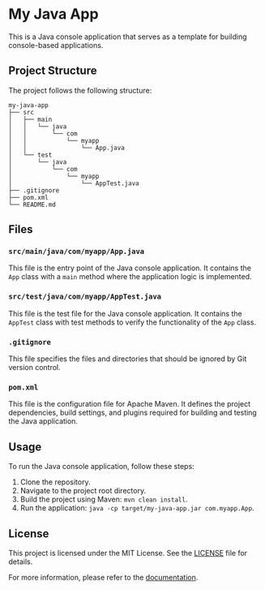 # My Java App

This is a Java console application that serves as a template for building console-based applications.

## Project Structure

The project follows the following structure:

```
my-java-app
├── src
│   ├── main
│   │   └── java
│   │       └── com
│   │           └── myapp
│   │               └── App.java
│   └── test
│       └── java
│           └── com
│               └── myapp
│                   └── AppTest.java
├── .gitignore
├── pom.xml
└── README.md
```

## Files

### `src/main/java/com/myapp/App.java`

This file is the entry point of the Java console application. It contains the `App` class with a `main` method where the application logic is implemented.

### `src/test/java/com/myapp/AppTest.java`

This file is the test file for the Java console application. It contains the `AppTest` class with test methods to verify the functionality of the `App` class.

### `.gitignore`

This file specifies the files and directories that should be ignored by Git version control.

### `pom.xml`

This file is the configuration file for Apache Maven. It defines the project dependencies, build settings, and plugins required for building and testing the Java application.

## Usage

To run the Java console application, follow these steps:

1. Clone the repository.
2. Navigate to the project root directory.
3. Build the project using Maven: `mvn clean install`.
4. Run the application: `java -cp target/my-java-app.jar com.myapp.App`.

## License

This project is licensed under the MIT License. See the [LICENSE](LICENSE) file for details.

For more information, please refer to the [documentation](https://docs.example.com/my-java-app).